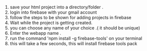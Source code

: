 1. save your html project into a directory/folder . 
2. login into firebase with your gmail account 
3. follow the steps to be shown for adding projects in firebase
4. Wait while the project is getting created. 
5. you can choose any name of your choice .( it should be unique)
6. Enter the webapp name .
7. run the command 'npm install -g firebase-tools' on your terminal
8. this will take a few seconds, this will install firebase tools pack